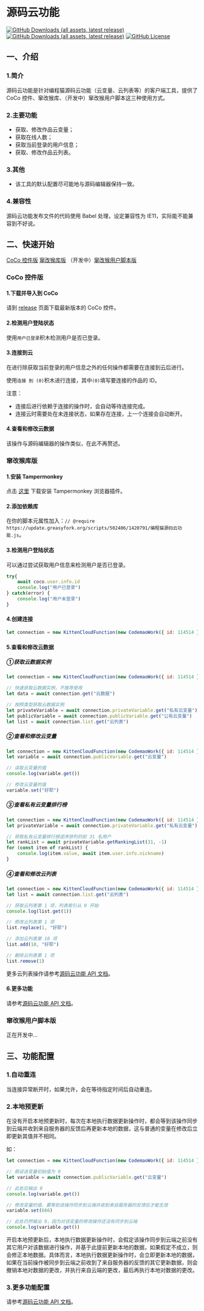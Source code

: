 # 源码云功能

[![GitHub Downloads (all assets, latest release)](https://img.shields.io/github/downloads/S-LIGHTNING/Kitten-Cloud-Function/latest/total)](https://gitee.com/slightning/Kitten-Cloud-Function/releases/latest)
[![GitHub Downloads (all assets, latest release)](https://img.shields.io/github/downloads-pre/S-LIGHTNING/Kitten-Cloud-Function/latest/total)](https://gitee.com/slightning/Kitten-Cloud-Function/releases)
[![GitHub License](https://img.shields.io/github/license/S-LIGHTNING/Kitten-Cloud-Function)](https://gitee.com/slightning/Kitten-Cloud-Function/blob/main/LICENSE)

## 一、介绍

### 1.简介

源码云功能是针对编程猫源码云功能（云变量、云列表等）的客户端工具，提供了 CoCo 控件、窜改猴库、（开发中）窜改猴用户脚本这三种使用方式。

### 2.主要功能

- 获取、修改作品云变量；
- 获取在线人数；
- 获取当前登录的用户信息；
- 获取、修改作品云列表。

### 3.其他

- 该工具的默认配置尽可能地与源码编辑器保持一致。

### 4.兼容性

源码云功能发布文件的代码使用 Babel 处理，设定兼容性为 IE11，实际能不能兼容到不好说。

## 二、快速开始

[CoCo 控件版](#coco-控件版)
[窜改猴库版](#窜改猴库版)
（开发中）[窜改猴用户脚本版](#窜改猴用户脚本版)

### CoCo 控件版

#### 1.下载并导入到 CoCo

请到 [release](https://gitee.com/slightning/Kitten-Cloud-Function/releases/latest) 页面下载最新版本的 CoCo 控件。

#### 2.检测用户登陆状态

使用`用户已登录`积木检测用户是否已登录。

#### 3.连接到云

在进行除获取当前登录的用户信息之外的任何操作都需要在连接到云后进行。

使用`连接 到 (0)`积木进行连接，其中`(0)`填写要连接的作品的 ID。

注意：
- 连接后进行依赖于连接的操作时，会自动等待连接完成。
- 连接云时需要处在未连接状态，如果存在连接，上一个连接会自动断开。

#### 4.查看和修改云数据

该操作与源码编辑器的操作类似，在此不再赘述。

### 窜改猴库版

#### 1.安装 Tampermonkey

点击 [这里](https://www.tampermonkey.net/) 下载安装 Tampermonkey 浏览器插件。

#### 2.添加依赖库

在你的脚本元属性加入：<span style="word-wrap: break-word;">`// @require https://update.greasyfork.org/scripts/502406/1420791/编程猫源码云功能.js`</span>。

#### 3.检测用户登陆状态

可以通过尝试获取用户信息来检测用户是否已登录。

```JavaScript
try{
    await coco.user.info.id
    console.log("用户已登录")
} catch(error) {
    console.log("用户未登录")
}
```

#### 4.创建连接

```JavaScript
let connection = new KittenCloudFunction(new CodemaoWork({ id: 114514 }))
```

#### 5.查看和修改云数据

##### ①获取云数据实例

```JavaScript
let connection = new KittenCloudFunction(new CodemaoWork({ id: 114514 }))

// 快速获取云数据实例，不推荐使用
let data = await connection.get("云数据")

// 按照类型获取云数据实例
let privateVariable = await connection.privateVariable.get("私有云变量")
let publicVariable = await connection.publicVariable.get("公有云变量")
let list = await connection.list.get("云列表")
```

##### ②查看和修改云变量

```JavaScript
let connection = new KittenCloudFunction(new CodemaoWork({ id: 114514 }))
let variable = await connection.publicVariable.get("云变量")

// 读取云变量的值
console.log(variable.get())

// 修改云变量的值
variable.set("好耶")
```

##### ③查看私有云变量排行榜

```JavaScript
let connection = new KittenCloudFunction(new CodemaoWork({ id: 114514 }))
let privateVariable = await connection.privateVariable.get("私有云变量")

// 获取私有云变量排行榜逆序排列的前 31 名用户
let rankList = await privateVariable.getRankingList(31, -1)
for (const item of rankList) {
    console.log(item.value, await item.user.info.nickname)
}
```
##### ④查看和修改云列表

```JavaScript
let connection = new KittenCloudFunction(new CodemaoWork({ id: 114514 }))
let list = await connection.list.get("云列表")

// 获取云列表第 1 项，列表索引从 0 开始
console.log(list.get(1))

// 修改云列表第 1 项
list.replace(1, "好耶")

// 添加云列表第 10 项
list.add(10, "好耶")

// 删除云列表第 1 项
list.remove(1)
```

更多云列表操作请参考[源码云功能 API 文档](https://s-lightning.github.io/Kitten-Cloud-Function/classes/module_cloud_data_kitten_cloud_list.KittenCloudList.html)。

#### 6.更多功能

请参考[源码云功能 API 文档](https://s-lightning.github.io/Kitten-Cloud-Function/hierarchy.html)。

### 窜改猴用户脚本版

正在开发中...

## 三、功能配置

### 1.自动重连

当连接异常断开时，如果允许，会在等待指定时间后自动重连。

### 2.本地预更新

在没有开启本地预更新时，每次在本地执行数据更新操作时，都会等到该操作同步到云端并收到来自服务器的反馈后再更新本地的数据，这与普通的变量在修改后立即更新其值并不相同。

如：

```JavaScript
let connection = new KittenCloudFunction(new CodemaoWork({ id: 114514 }))

// 假设该变量初始值为 0
let variable = await connection.publicVariable.get("云变量")

// 此处应输出 0
console.log(variable.get())

// 修改变量的值，要等到该操作同步到云端并收到来自服务器的反馈后才能生效
variable.set(666)

// 此处仍然输出 0，因为对该变量的修改操作还没有同步到云端
console.log(variable.get())
```

开启本地预更新后，本地执行数据更新操作时，会假定该操作同步到云端之前没有其它用户对该数据进行操作，并基于此提前更新本地的数据，如果假定不成立，则会修正本地数据。具体而言，本地执行数据更新操作时，会立即更新本地的数据，如果在当前操作被同步到云端之前收到了来自服务器的反馈的其它更新数据，则会撤销本地对数据的更改，并执行来自云端的更改，最后再执行本地对数据的更改。

### 3.更多功能配置

请参考[源码云功能 API 文档](https://s-lightning.github.io/Kitten-Cloud-Function/classes/module_kitten_cloud_function_config_layer.KittenCloudFunctionConfigLayer.html)。
